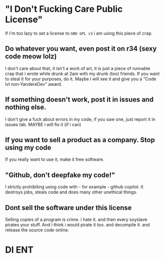 # "I Don't Fucking Care Public License"
If i'm too lazy to set a license to `GNU GPL v3` i am using this piece of crap.

## Do whatever you want, even post it on r34 (sexy code meow lolz)
I don't care about that, it isn't a work of art, it is just a piece of runnable crap that i wrote while drunk at 2am with my drunk (too) friends.
If you want to steal it for your purposes, do it. Maybe i will see it and give you a "Code lvl non-YandereDev" award.

## If something doesn't work, post it in issues and nothing else.
I don't give a fuck about errors in my code, if you saw one, just report it in issues tab. MAYBE i will fix it (if i can)

## If you want to sell a product as a company. Stop using my code
If you really want to use it, make it free software.

## "Github, don't deepfake my code!"
I strictly prohibiting using code with - for example - github copilot. It destroys jobs, steals code and does many other unethical things.

## Dont sell the software under this license

Selling copies of a program is crime. i hate it. and then every soyslave pirates your stuff.
And i think i would pirate it too. and decompile it. and release the source code online.

# DI ENT
